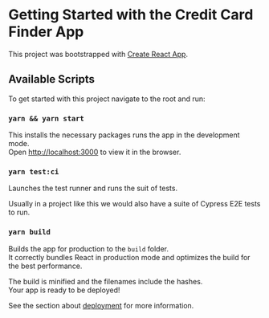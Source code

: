 # Getting Started with the Credit Card Finder App

This project was bootstrapped with [Create React App](https://github.com/facebook/create-react-app).

## Available Scripts

To get started with this project navigate to the root and run:

### `yarn && yarn start`

This installs the necessary packages runs the app in the development mode.\
Open [http://localhost:3000](http://localhost:3000) to view it in the browser.

### `yarn test:ci`

Launches the test runner and runs the suit of tests.

Usually in a project like this we would also have a suite of Cypress E2E tests to run.

### `yarn build`

Builds the app for production to the `build` folder.\
It correctly bundles React in production mode and optimizes the build for the best performance.

The build is minified and the filenames include the hashes.\
Your app is ready to be deployed!

See the section about [deployment](https://facebook.github.io/create-react-app/docs/deployment) for more information.
